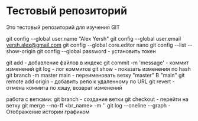 # Тестовый репозиторий



Это тестовый репозиторий для изучения GIT

git config --global user.name "Alex Yersh"
git config --global user.email yersh.alex@gmail.com
git config --global core.editor nano
git config --list --show-origin
git config --global password <token> - установить токен

git add <file> - добавление файлов в индекс
git commit <file> -m 'message' - коммит изменений 
git log - лог коммитов
git show <hash> - показать изменения по hash
git branch -m master main - переименовать ветку "master" В "main"
git remote  add origin <URL> - добавить репо к удаленному по URL
git revert <hash> - отмена коммита по хэшу, возврат изменений

работа с ветками:
git branch <name> - создание ветки <name>
git checkout <name> - перейти на ветку
git merge --no-ff <br_name> -m '<massage>'
git log --oneline --graph - Отображение истории графиком